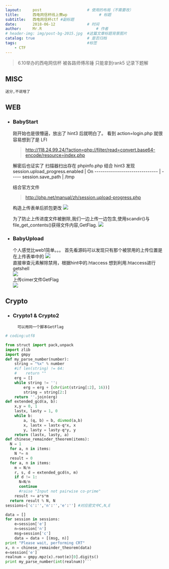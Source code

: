 ```yaml
---
layout:     post   				    # 使用的布局（不需要改）
title:      西电网信杯线上赛wp 				# 标题 
subtitle:   西电网信杯ctf #副标题
date:       2018-06-12 				# 时间
author:     Mr.R 						# 作者
# header-img: img/post-bg-2015.jpg 	#这篇文章标题背景图片
catalog: true 						# 是否归档
tags:								#标签
    - CTF
---
```


>6.10举办的西电网信杯 被各路师傅吊锤 只能拿到rank5 记录下题解

## MISC
    送分,不说啥了  

## WEB
* ### BabyStart
   刚开始也是很懵逼，放出了 hint3 后就明白了。 看到 action=login.php 就很容易想到了是 LFI
    >http://118.24.99.24/?action=php://filter/read=convert.base64-encode/resource=index.php 
    
    解密后也证实了 
    扫描器扫出存在 phpinfo.php 结合 hint3 发现
    session.upload_progress.enabled |  On
    ------------------------------- | -----
    session.save_path               |  /tmp
    
    结合官方文件
    >http://php.net/manual/zh/session.upload-progress.php  

    构造上传表单后抓包更改
    ![](https://s1.ax1x.com/2018/06/12/COKKwn.png)
    
    为了防止上传进度文件被删除,我们一边上传一边包含,使用scandir()与file_get_contents()获得文件内容,GetFlag.
    ![](https://s1.ax1x.com/2018/06/12/COKlF0.png)

* ### BabyUpload
    个人感觉比web1简单。。。
    首先看源码可以发现只有那个被禁用的上传位置是在上传表单中的
    ![](https://s1.ax1x.com/2018/06/12/COK1YV.png)  
    直接审查元素解除禁用，根据hint中的.htaccess 想到利用.htaccess进行getshell  
    ![](https://s1.ax1x.com/2018/06/12/COK3WT.png)  
    上传cimer文件GetFlag  
    ![](https://s1.ax1x.com/2018/06/12/COKJlF.png)

## Crypto
* ### Crypto1 & Crypto2  
        可以用同一个脚本GetFlag
    
```python
# coding:utf8

from struct import pack,unpack
import zlib
import gmpy
def my_parse_number(number):
    string = "%x" % number
    #if len(string) != 64:
    #    return ""
    erg = []
    while string != '':
        erg = erg + [chr(int(string[:2], 16))]
        string = string[2:]
    return ''.join(erg)
def extended_gcd(a, b):
    x,y = 0, 1
    lastx, lasty = 1, 0
    while b:
        a, (q, b) = b, divmod(a,b)
        x, lastx = lastx-q*x, x
        y, lasty = lasty-q*y, y
    return (lastx, lasty, a)
def chinese_remainder_theorem(items):
  N = 1
  for a, n in items:
    N *= n
  result = 0
  for a, n in items:
    m = N/n
    r, s, d = extended_gcd(n, m)
    if d != 1:
      N=N/n
      continue
      #raise "Input not pairwise co-prime"
    result += a*s*m
  return result % N, N
sessions=['c':'','n':'','e':''] #对应密文中C,N,E 

data = []
for session in sessions:
    e=session['e']
    n=session['n']
    msg=session['c']
    data = data + [(msg, n)]
print "Please wait, performing CRT"
x, n = chinese_remainder_theorem(data)
e=session['e']
realnum = gmpy.mpz(x).root(e)[0].digits()
print my_parse_number(int(realnum))```


